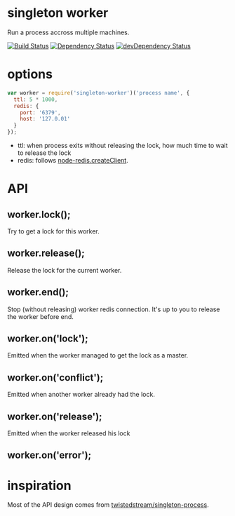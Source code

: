 # singleton worker

Run a process accross multiple machines.

[![Build Status](https://travis-ci.org/vvo/singleton-worker.svg?branch=master)](https://travis-ci.org/vvo/singleton-worker)
[![Dependency Status](https://david-dm.org/vvo/singleton-worker.svg?theme=shields.io)](https://david-dm.org/vvo/singleton-worker)
[![devDependency Status](https://david-dm.org/vvo/singleton-worker/dev-status.svg?theme=shields.io)](https://david-dm.org/vvo/singleton-worker#info=devDependencies)

# options

```js
var worker = require('singleton-worker')('process name', {
  ttl: 5 * 1000,
  redis: {
    port: '6379',
    host: '127.0.01'
  }
});
```

* ttl: when process exits without releasing the lock,
  how much time to wait to release the lock
* redis: follows [node-redis.createClient](https://github.com/mranney/node_redis#rediscreateclientport-host-options).

# API

## worker.lock();

Try to get a lock for this worker.

## worker.release();

Release the lock for the current worker.

## worker.end();

Stop (without releasing) worker redis connection.
It's up to you to release the worker before end.

## worker.on('lock');

Emitted when the worker managed to get the lock as a master.

## worker.on('conflict');

Emitted when another worker already had the lock.

## worker.on('release');

Emitted when the worker released his lock

## worker.on('error');

# inspiration

Most of the API design comes from
[twistedstream/singleton-process](https://github.com/twistedstream/singleton-process/).
